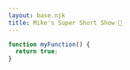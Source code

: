 ```yaml
---
layout: base.njk
title: Mike's Super Short Show 🤙
---
```


```js
function myFunction() {
  return true;
}
```
